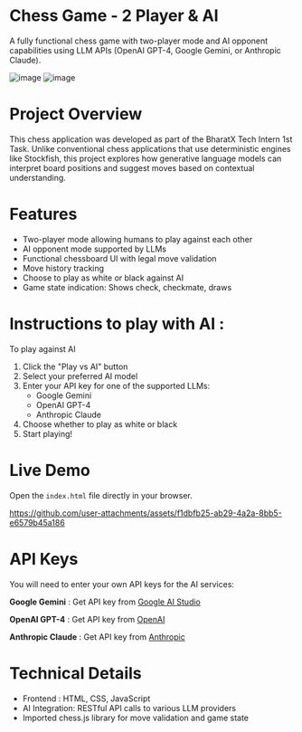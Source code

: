 # Chess Game - 2 Player & AI
A fully functional chess game with two-player mode and AI opponent capabilities using LLM APIs (OpenAI GPT-4, Google Gemini, or Anthropic Claude).

![image](https://github.com/user-attachments/assets/2530a9b7-6828-404e-b3f3-0664a8b9820c)     ![image](https://github.com/user-attachments/assets/7c8cf51c-6953-4798-8b7c-0fade2daef0b)




# Project Overview
This chess application was developed as part of the BharatX Tech Intern 1st Task. Unlike conventional chess applications that use deterministic engines like Stockfish, this project explores how generative language models can interpret board positions and suggest moves based on contextual understanding.

# Features 
- Two-player mode allowing humans to play against each other
- AI opponent mode supported by LLMs
- Functional chessboard UI with legal move validation
- Move history tracking
- Choose to play as white or black against AI
- Game state indication: Shows check, checkmate, draws


# Instructions to play with AI :
To play against AI
1. Click the "Play vs AI" button
2. Select your preferred AI model
3. Enter your API key for one of the supported LLMs:
   - Google Gemini
   - OpenAI GPT-4
   - Anthropic Claude
4. Choose whether to play as white or black
5. Start playing!

# Live Demo
Open the `index.html` file directly in your browser.

https://github.com/user-attachments/assets/f1dbfb25-ab29-4a2a-8bb5-e6579b45a186

# API Keys
You will need to enter your own API keys for the AI services:

**Google Gemini**    : Get API key from [Google AI Studio](https://makersuite.google.com/)

**OpenAI GPT-4**     : Get API key from [OpenAI](https://platform.openai.com/)

**Anthropic Claude** : Get API key from [Anthropic](https://console.anthropic.com/)

# Technical Details
 - Frontend      : HTML, CSS, JavaScript
 - AI Integration: RESTful API calls to various LLM providers
 - Imported chess.js library for move validation and game state



